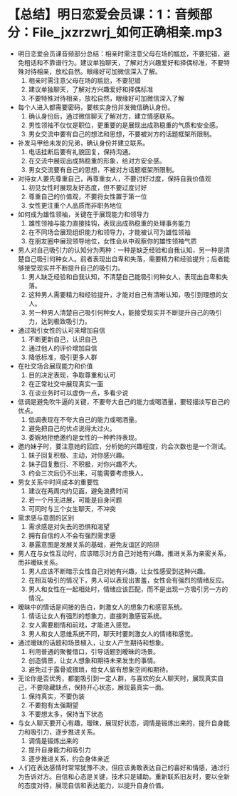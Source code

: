 # 【总结】明日恋爱会员课：1：音频部分：File_jxzrzwrj_如何正确相亲.mp3

-   明日恋爱会员课音频部分总结：相亲时需注意父母在场的尴尬，不要犯错，避免粗话和不靠谱行为。建议单独聊天，了解对方兴趣爱好和择偶标准，不要特殊对待相亲，放松自然。眼缘好可加微信深入了解。 
    1.  相亲时需注意父母在场的尴尬，不要犯错
    2.  建议单独聊天，了解对方兴趣爱好和择偶标准
    3.  不要特殊对待相亲，放松自然，眼缘好可加微信深入了解
-   每个人进入都需要密码，要核实身份并发微信确认身份。
    1.  确认身份后，通过微信聊天了解对方，建立情感联系。
    2.  男性领袖不仅仅是职位，更重要的是展现出成熟稳重的气质和安全感。
    3.  男女交流中要有自己的想法和思想，不要被对方的话题框架所限制。
-   补发马甲给未发的兄弟，确认身份并建立联系。
    1.  电话挂断后要有礼貌回复，保持沟通。
    2.  在交流中展现出成熟稳重的形象，给对方安全感。
    3.  男女交流要有自己的思想，不被对方话题框架所限制。
-   对待女人要先尊重自己，再尊重女人，不要讨好过度，保持自我价值观
    1.  初见女性时展现友好态度，但不要过度讨好
    2.  尊重自己的价值观，不要将女性置于第一位
    3.  女性更注重个人品质而非职务地位
-   如何成为雄性领袖，关键在于展现能力和领导力
    1.  雄性领袖与能力直接挂钩，表现出成熟稳重的处理事务能力
    2.  在不同场合展现组织能力和领导力，才能被认可为雄性领袖
    3.  在朋友圈中展现领导地位，女性会从中观察你的雄性领袖气质
-   男人对自己吸引力的认知分为两种：一种是缺乏经验和自我认知，另一种是清楚自己吸引何种女人。前者表现出自卑和失落，需要精力和经验提升；后者能够接受现实并不断提升自己的吸引力。
    1.  男人缺乏经验和自我认知，不清楚自己能吸引何种女人，表现出自卑和失落。
    2.  这种男人需要精力和经验提升，才能对自己有清晰认知，吸引到理想的女人。
    3.  另一种男人清楚自己吸引何种女人，能接受现实并不断提升自己的吸引力，达到极致吸引力。
-   通过吸引女性的认可来增加自信
    1.  不断更新自己，认识自己
    2.  通过他人的评价增加自信
    3.  降低标准，吸引更多人群
-   在社交场合展现能力和价值
    1.  目的决定表现，争取尊重和认可
    2.  在正常社交中展现真实一面
    3.  在谈业务时可以虚伪一点，多看少说
-   低调是避免吹牛逼的关键，不要夸大自己的能力或喝酒量，要轻描淡写自己的优点。
    1.  低调表现在不夸大自己的能力或喝酒量。
    2.  避免把自己的优点说得太过火。
    3.  委婉地拒绝邀约是女性的一种矜持表现。
-   邀约妹子时，要注意她的回应，分析她的兴趣程度，约会次数也是一个测试。
    1.  妹子回复积极、主动，对你感兴趣。
    2.  妹子回复敷衍、不积极，对你兴趣不大。
    3.  约会三次后仍不出来，可能需要考虑换人。
-   男女关系中时间成本的重要性
    1.  建议在两周内约见面，避免浪费时间
    2.  若一个月无进展，可能是自身问题
    3.  可同时与三个女生聊天，不冲突
-   需求感与意图的区别
    1.  需求感是对失去的恐惧和渴望
    2.  拥有自信的人不会有强烈需求感
    3.  暴露意图是发展关系的基础，避免友谊区的陷阱
-   男人在与女性互动时，应该暗示对方自己对她有兴趣，推进关系为亲密关系，而非暧昧关系。
    1.  男人应该不断暗示女性自己对她有兴趣，让女性感受到这种兴趣。
    2.  在相互吸引的情况下，男人可以表现出害羞，女性会有强烈的情绪反应。
    3.  男人和女性在一起相处时，情绪应该匹配，而不是出现一方吸引另一方的情况。
-   暧昧中的情话是间接的告白，刺激女人的想象力和感官系统。
    1.  情话让女人有强烈的想象力，直接刺激感官系统。
    2.  女人需要剧情和前戏，才能进入感觉。
    3.  男人和女人思维系统不同，聊天时要刺激女人的情绪和感觉。
-   通过暧昧的话题和场景植入，让女人产生期待和想象。
    1.  利用普通的聚餐借口，引导话题到暧昧的场景。
    2.  创造情景，让女人想象和期待未来发生的事情。
    3.  避免过于露骨或猥琐，给女人留有想象空间和期待。
-   无论你是否优秀，都能吸引到一定人群，与喜欢的女人聊天时，展现真实自己，不要隐藏缺点，保持开心状态，展现最真实一面。
    1.  保持真实，不要伪装
    2.  不要抱有太强期望
    3.  不要想太多，保持当下状态
-   与女人聊天要开心有趣，暧昧，展现好状态，调情是锻炼出来的，提升自身能力和吸引力，逐步推进关系。
    1.  调情是锻炼出来的
    2.  提升自身能力和吸引力
    3.  逐步推进关系，约会身体亲近
-   人们在表达感情时常常犹豫不决，但应该勇敢表达自己的喜好和情感，通过行为告诉对方。自信和心态是关键，技术只是辅助。重新联系旧友时，要以全新的态度对待，展现自信和表达能力，以提升自身价值。